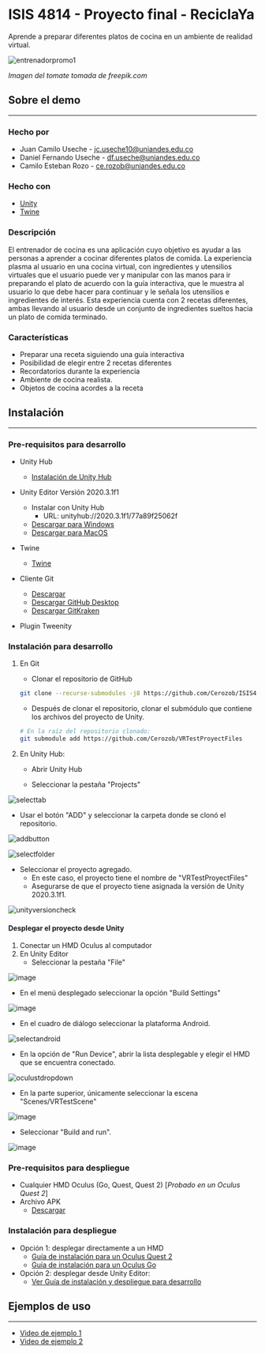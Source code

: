 # ISIS 4814 - Proyecto final - ReciclaYa

Aprende a preparar diferentes platos de cocina en un ambiente de realidad virtual.

![entrenadorpromo1](https://user-images.githubusercontent.com/55302468/140456575-29e264b6-46fa-4afc-b6de-87e658583d25.png)

*Imagen del tomate tomada de freepik.com*

## Sobre el demo

---

### Hecho por

- Juan Camilo Useche - jc.useche10@uniandes.edu.co
- Daniel Fernando Useche - df.useche@uniandes.edu.co
- Camilo Esteban Rozo - ce.rozob@uniandes.edu.co

### Hecho con

- [Unity](https://unity.com/es)
- [Twine](https://twinery.org/)

### Descripción

El entrenador de cocina es una aplicación cuyo objetivo es ayudar a las personas a aprender a cocinar diferentes platos de comida. La experiencia plasma al usuario en una cocina virtual, con ingredientes y utensilios virtuales que el usuario puede ver y manipular con las manos para ir preparando el plato de acuerdo con la guía interactiva, que le muestra al usuario lo que debe hacer para continuar y le señala los utensilios e ingredientes de interés. Esta experiencia cuenta con 2 recetas diferentes, ambas llevando al usuario desde un conjunto de ingredientes sueltos hacia un plato de comida terminado. 

### Características

- Preparar una receta siguiendo una guía interactiva
- Posibilidad de elegir entre 2 recetas diferentes
- Recordatorios durante la experiencia
- Ambiente de cocina realista.
- Objetos de cocina acordes a la receta

## Instalación

---

### Pre-requisitos para desarrollo

- Unity Hub

  - [Instalación de Unity Hub](https://unity.com/es/download)

- Unity Editor Versión 2020.3.1f1

  - Instalar con Unity Hub 
    - URL: unityhub://2020.3.1f1/77a89f25062f
  - [Descargar para Windows](https://download.unity3d.com/download_unity/77a89f25062f/UnityDownloadAssistant-2020.3.1f1.exe)
  - [Descargar para MacOS](https://download.unity3d.com/download_unity/77a89f25062f/UnityDownloadAssistant-2020.3.1f1.dmg)

- Twine

  - [Twine](https://twinery.org/)

- Cliente Git

  - [Descargar](https://git-scm.com/downloads)
  - [Descargar GitHub Desktop](https://desktop.github.com/)
  - [Descargar GitKraken](https://www.gitkraken.com/download)

- Plugin Tweenity

### Instalación para desarrollo

1. En Git

   - Clonar el repositorio de GitHub

   ```bash
   git clone --recurse-submodules -j8 https://github.com/Cerozob/ISIS4814-Demo2
   ```
   
   - Después de clonar el repositorio, clonar el submódulo que contiene los archivos del proyecto de Unity. 
   ```bash
   # En la raíz del repositorio clonado:
   git submodule add https://github.com/Cerozob/VRTestProyectFiles
   ```

2. En Unity Hub:

   - Abrir Unity Hub

   - Seleccionar la pestaña "Projects"
 
![selecttab](https://user-images.githubusercontent.com/55302468/140423330-5a63a823-5175-4e9d-b42d-4633cf6301cc.png)

   - Usar el botón "ADD" y seleccionar la carpeta donde se clonó el repositorio.

![addbutton](https://user-images.githubusercontent.com/55302468/140423385-49f3bdd6-ff41-4f34-ae32-5207006a6a4c.png)

![selectfolder](https://user-images.githubusercontent.com/55302468/140423919-3f99d955-7cad-4b04-bb1b-2ecf53adbd3e.png)

   - Seleccionar el proyecto agregado.
     - En este caso, el proyecto tiene el nombre de "VRTestProyectFiles"
     - Asegurarse de que el proyecto tiene asignada la versión de Unity 2020.3.1f1.

![unityversioncheck](https://user-images.githubusercontent.com/55302468/140424414-5c2834d7-affb-4781-b154-6df8432c4301.png)

#### Desplegar el proyecto desde Unity

1. Conectar un HMD Oculus al computador
2. En Unity Editor
   - Seleccionar la pestaña "File"
   
![image](https://user-images.githubusercontent.com/55302468/140439489-39c59035-22b3-4b00-825c-111e3149eec1.png)
   
   - En el menú desplegado seleccionar la opción "Build Settings"

![image](https://user-images.githubusercontent.com/55302468/140439396-1c324bab-fd54-49ed-b876-32dca92124e1.png)

   - En el cuadro de diálogo seleccionar la plataforma Android.

![selectandroid](https://user-images.githubusercontent.com/55302468/140437717-316618f5-a2a7-4b8a-9d4c-a0b0d52ed94f.png)

   - En la opción de "Run Device", abrir la lista desplegable y elegir el HMD que se encuentra conectado.

![oculustdropdown](https://user-images.githubusercontent.com/55302468/140437836-98b0e277-46e6-46aa-9b6b-035c70eb18b1.png)

   - En la parte superior, únicamente seleccionar la escena "Scenes/VRTestScene"

![image](https://user-images.githubusercontent.com/55302468/140437900-a09f4788-08a3-4d57-8f91-a797d2c1ae16.png)

   - Seleccionar "Build and run".

![image](https://user-images.githubusercontent.com/55302468/140438024-5b5a4923-de98-4be3-8ea0-83695b88d8d8.png)

### Pre-requisitos para despliegue

- Cualquier HMD Oculus (Go, Quest, Quest 2) [_Probado en un Oculus Quest 2_]
- Archivo APK
  - [Descargar](https://github.com/Cerozob/ISIS4814-Demo2/releases/download/build/Demo2.apk)

### Instalación para despliegue

- Opción 1: desplegar directamente a un HMD
  - [Guía de instalación para un Oculus Quest 2](https://headjack.io/knowledge-base/how-to-easily-sideload-a-vr-app-to-oculus-quest-2/)
  - [Guía de instalación para un Oculus Go](https://headjack.io/tutorial/sideload-install-app-apk-oculus-go-quest/)  
- Opción 2: desplegar desde Unity Editor:
  - [Ver Guía de instalación y despliegue para desarrollo](#instalación-para-desarrollo)

## Ejemplos de uso

---

- [Video de ejemplo 1](https://www.youtube.com/watch?v=5t6Dt9IoJLY)
- [Video de ejemplo 2](https://www.youtube.com/watch?v=Pf4v7NrlwWE)
